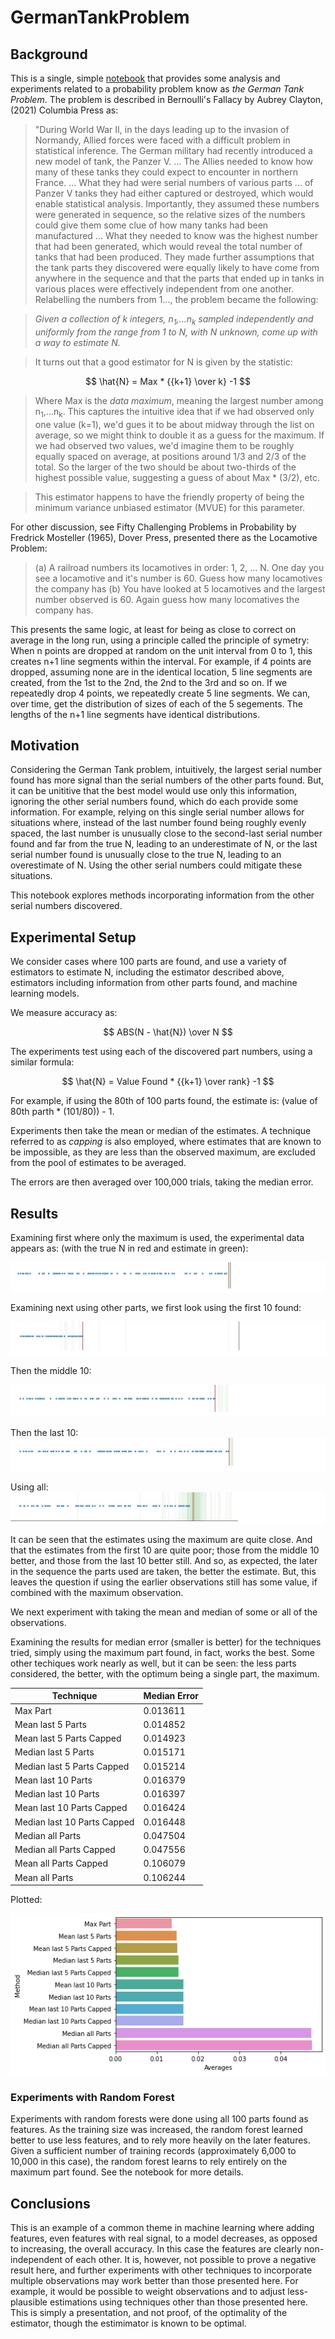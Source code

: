# GermanTankProblem

## Background
This is a single, simple [notebook](https://github.com/Brett-Kennedy/GermanTankProblem/blob/main/Tank%20Parts.ipynb)  that provides some analysis and experiments related to a probability problem know as *the German Tank Problem*. The problem is described in Bernoulli's Fallacy by Aubrey Clayton, (2021) Columbia Press as:

> "During World War II, in the days leading up to the invasion of Normandy, Allied forces were faced with a difficult problem in statistical inference. The German military had recently introduced a new model of tank, the Panzer V. ... The Allies needed to know how many of these tanks they could expect to encounter in northern France. ... What they had were serial numbers of various parts ... of Panzer V tanks they had either captured or destroyed, which would enable statistical analysis. Importantly, they assumed these numbers were generated in sequence, so the relative sizes of the numbers could give them some clue of how many tanks had been manufactured ... What they needed to know was the highest number that had been generated, which would reveal the total number of tanks that had been produced. They made further assumptions that the tank parts they discovered were equally likely to have come from anywhere in the sequence and that the parts that ended up in tanks in various places were effectively independent from one another. Relabelling the numbers from 1..., the problem became the following:

> *Given a collection of k integers, n<sub>1</sub>,...n<sub>k</sub> sampled independently and uniformly from the range from 1 to N, with N unknown, come up with a way to estimate N.* 

> It turns out that a good estimator for N is given by the statistic:

$$ \hat{N} = Max * {{k+1} \over k} -1 $$

> Where Max is the *data maximum*, meaning the largest number among n<sub>1</sub>,...n<sub>k</sub>. This captures the intuitive idea that if we had observed only one value (k=1), we'd gues it to be about midway through the list on average, so we might think to double it as a guess for the maximum. If we had observed two values, we'd imagine them to be roughly equally spaced on average, at positions around 1/3 and 2/3 of the total. So the larger of the two should be about two-thirds of the highest possible value, suggesting a guess of about Max * (3/2), etc. 

> This estimator happens to have the friendly property of being the minimum variance unbiased estimator (MVUE) for this parameter. 

For other discussion, see Fifty Challenging Problems in Probability by Fredrick Mosteller (1965), Dover Press, presented there as the Locamotive Problem:

> (a) A railroad numbers its locamotives in order: 1, 2, ... N. One day you see a locamotive and it's number is 60. Guess how many locamotives the company has
> (b) You have looked at 5 locamotives and the largest number observed is 60. Again guess how many locomatives the company has.

This presents the same logic, at least for being as close to correct on average in the long run, using a principle called the principle of symetry: When n points are dropped at random on the unit interval from 0 to 1, this creates n+1 line segments within the interval. For example, if 4 points are dropped, assuming none are in the identical location, 5 line segments are created, from the 1st to the 2nd, the 2nd to the 3rd and so on. If we repeatedly drop 4 points, we repeatedly create 5 line segments. We can, over time, get the distribution of sizes of each of the 5 segements. The lengths of the n+1 line segments have identical distributions. 

## Motivation

Considering the German Tank problem, intuitively, the largest serial number found has more signal than the serial numbers of the other parts found. But, it can be unititive that the best model would use only this information, ignoring the other serial numbers found, which do each provide some information. For example, relying on this single serial number allows for situations where, instead of the last number found being roughly evenly spaced, the last number is unusually close to the second-last serial number found and far from the true N, leading to an underestimate of N, or the last serial number found is unusually close to the true N, leading to an overestimate of N. Using the other serial numbers could mitigate these situations. 

This notebook explores methods incorporating information from the other serial numbers discovered.

## Experimental Setup 

We consider cases where 100 parts are found, and use a variety of estimators to estimate N, including the estimator described above, estimators including information from other parts found, and machine learning models. 

We measure accuracy as: 

$$ ABS(N - \hat{N}) \over N $$

The experiments test using each of the discovered part numbers, using a similar formula:

$$ \hat{N} = Value Found * {{k+1} \over rank} -1 $$

For example, if using the 80th of 100 parts found, the estimate is: (value of 80th parth * (101/80)) - 1.

Experiments then take the mean or median of the estimates. A technique referred to as *capping* is also employed, where estimates that are known to be impossible, as they are less than the observed maximum, are excluded from the pool of estimates to be averaged. 

The errors are then averaged over 100,000 trials, taking the median error.


## Results

Examining first where only the maximum is used, the experimental data appears as: (with the true N in red and estimate in green):

!["max"](https://github.com/Brett-Kennedy/GermanTankProblem/blob/main/images/using_max.jpg)

Examining next using other parts, we first look using the first 10 found:

!["first 10"](https://github.com/Brett-Kennedy/GermanTankProblem/blob/main/images/using_first_10.jpg)

Then the middle 10:

!["middle 10"](https://github.com/Brett-Kennedy/GermanTankProblem/blob/main/images/using_mid_10.jpg)

Then the last 10:
!["last 10"](https://github.com/Brett-Kennedy/GermanTankProblem/blob/main/images/using_last_10.jpg)

Using all:
!["all"](https://github.com/Brett-Kennedy/GermanTankProblem/blob/main/images/using_all.jpg)


It can be seen that the estimates using the maximum are quite close. And that the estimates from the first 10 are quite poor; those from the middle 10 better, and those from the last 10 better still. And so, as expected, the later in the sequence the parts used are taken, the better the estimate. But, this leaves the question if using the earlier observations still has some value, if combined with the maximum observation. 

We next experiment with taking the mean and median of some or all of the observations. 

Examining the results for median error (smaller is better) for the techniques tried, simply using the maximum part found, in fact, works the best. Some other techiques work nearly as well, but it can be seen: the less parts considered, the better, with the optimum being a single part, the maximum. 

| Technique |	Median Error |
| ---------- | ---------- | 
| Max Part	 | 0.013611 |
| Mean last 5 Parts	 | 0.014852 |
| Mean last 5 Parts Capped	 | 0.014923 |
| Median last 5 Parts	 | 0.015171 |
| Median last 5 Parts Capped	 | 0.015214 |
| Mean last 10 Parts	 | 0.016379 |
| Median last 10 Parts	 | 0.016397 |
| Mean last 10 Parts Capped	 | 0.016424 |
| Median last 10 Parts Capped	 | 0.016448 |
| Median all Parts	 | 0.047504 |
| Median all Parts Capped	 | 0.047556 |
| Mean all Parts Capped	 | 0.106079 |
| Mean all Parts	 | 0.106244 |

Plotted:

!["barplot"](https://github.com/Brett-Kennedy/GermanTankProblem/blob/main/images/res.jpg)


### Experiments with Random Forest

Experiments with random forests were done using all 100 parts found as features. As the training size was increased, the random forest learned better to use less features, and to rely more heavily on the later features. Given a sufficient number of training records (approximately 6,000 to 10,000 in this case), the random forest learns to rely entirely on the maximum part found. See the notebook for more details. 

## Conclusions
This is an example of a common theme in machine learning where adding features, even features with real signal, to a model decreases, as opposed to increasing, the overall accuracy. In this case the features are clearly non-independent of each other. It is, however, not possible to prove a negative result here, and further experiments with other techniques to incorporate multiple observations may work better than those presented here. For example, it would be possible to weight observations and to adjust less-plausible estimations using techniques other than those presented here. This is simply a presentation, and not proof, of the optimality of the estimator, though the estimimator is known to be optimal.
